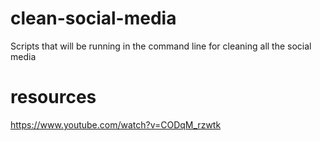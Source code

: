 # clean-social-media
Scripts that will be running in the command line for cleaning all the social media


# resources
https://www.youtube.com/watch?v=CODqM_rzwtk
